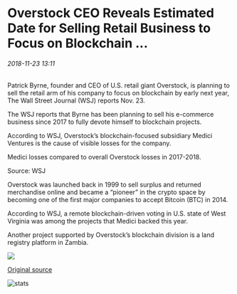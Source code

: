 # Overstock CEO Reveals Estimated Date for Selling Retail Business to Focus on Blockchain ...

###### 2018-11-23 13:11

Patrick Byrne, founder and CEO of U.S. retail giant Overstock, is planning to sell the retail arm of his company to focus on blockchain by early next year, The Wall Street Journal (WSJ) reports Nov. 23.

The WSJ reports that Byrne has been planning to sell his e-commerce business since 2017 to fully devote himself to blockchain projects.

According to WSJ, Overstock’s blockchain-focused subsidiary Medici Ventures is the cause of visible losses for the company.

Medici losses compared to overall Overstock losses in 2017-2018.

Source: WSJ

Overstock was launched back in 1999 to sell surplus and returned merchandise online and became a “pioneer” in the crypto space by becoming one of the first major companies to accept Bitcoin (BTC) in 2014.

According to WSJ, a remote blockchain-driven voting in U.S. state of West Virginia was among the projects that Medici backed this year.

Another project supported by Overstock’s blockchain division is a land registry platform in Zambia.

![](https://s3.cointelegraph.com/storage/uploads/view/89a905f13db6d3dd41a8a63f9d0fdf67.png)

[Original source](https://cointelegraph.com/news/overstock-ceo-reveals-estimated-date-for-selling-retail-business-to-focus-on-blockchain)

![stats](https://c.statcounter.com/11760860/0/a89fa40b/1/ "stats")